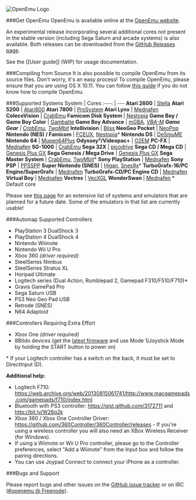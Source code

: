 ![OpenEmu Logo](http://i.imgur.com/I0vCcEj.png)

###Get OpenEmu
OpenEmu is available online at the [OpenEmu website](http://openemu.org).

An experimental release incorporating several additional cores not present in the stable version (including Sega Saturn and arcade systems) is also available. Both releases can be downloaded from the [GitHub Releases page](https://github.com/OpenEmu/OpenEmu/releases).

See the [[User guide]] (WIP) for usage documentation.

###Compiling from Source
It is also possible to compile OpenEmu from its source files. Don't worry, it's an easy process! To compile OpenEmu, please ensure that you are using OS X 10.11. You can follow [this guide](https://github.com/OpenEmu/OpenEmu/wiki/Compiling-From-Source-Guide) if you do not know how to compile OpenEmu.

###Supported Systems
System | Cores
:---: | ---
**Atari 2600** | [Stella](http://sourceforge.net/projects/stella/)
**Atari 5200** | [Atari800](http://sourceforge.net/projects/atari800/)
**Atari 7800** | [ProSystem](https://github.com/raz0red/wii7800)
**Atari Lynx** | [Mednafen](http://mednafen.sourceforge.net/)
**ColecoVision** | [CrabEmu](http://crabemu.sourceforge.net/)
**Famicom Disk System** | [Nestopia](http://nestopia.sourceforge.net/)
**Game Boy / Game Boy Color** | [Gambatte](https://github.com/sinamas/gambatte)
**Game Boy Advance** | [mGBA](https://mgba.io/)*, [VBA-M](http://sourceforge.net/projects/vbam/)
**Game Gear** | [CrabEmu](http://crabemu.sourceforge.net/), [TwoMbit](http://sourceforge.net/projects/twombit/)*
**Intellivision** | [Bliss](https://github.com/jeremiah-sypult/BlissEmu)
**NeoGeo Pocket** | [NeoPop](http://neopop.emuxhaven.net/)
**Nintendo (NES) / Famicom** | [FCEUX](http://sourceforge.net/projects/fceultra/), [Nestopia](http://nestopia.sourceforge.net/)*
**Nintendo DS** | [DeSmuME](http://desmume.org/)
**Nintendo 64** | [Mupen64Plus](https://github.com/mupen64plus)
**Odyssey²/Videopac+** | [O2EM](http://sourceforge.net/projects/o2em/)
**PC-FX** | [Mednafen](http://mednafen.sourceforge.net/)
**SG-1000** | [CrabEmu](http://crabemu.sourceforge.net/)
**Sega 32X** | [picodrive](https://github.com/notaz/picodrive)
**Sega CD / Mega CD** | [Genesis Plus GX](https://github.com/ekeeke/Genesis-Plus-GX)
**Sega Genesis / Mega Drive** | [Genesis Plus GX](https://github.com/ekeeke/Genesis-Plus-GX)
**Sega Master System** | [CrabEmu](http://crabemu.sourceforge.net/), [TwoMbit](http://sourceforge.net/projects/twombit/)*
**Sony PlayStation** | [Mednafen](http://mednafen.sourceforge.net/)
**Sony PSP** | [PPSSPP](https://github.com/hrydgard/ppsspp)
**Super Nintendo (SNES)** | [Higan](http://byuu.org/), [Snes9x](https://github.com/snes9xgit/snes9x)*
**TurboGrafx-16/PC Engine/SuperGrafx** | [Mednafen](http://mednafen.sourceforge.net/)
**TurboGrafx-CD/PC Engine CD** | [Mednafen](http://mednafen.sourceforge.net/)
**Virtual Boy** | [Mednafen](http://mednafen.sourceforge.net/)
**Vectrex** | [VecXGL](http://jum.pdroms.de/emulators/emul.html)
**WonderSwan** | [Mednafen](http://mednafen.sourceforge.net/)
\* Default core

Please see [this page](https://github.com/OpenEmu/OpenEmu/wiki/Console---Core-Plugin-Status-&-Wishlist) for an extensive list of systems and emulators that are planned for a future date. Some of the emulators in that list are currently usable!

###Automap Supported Controllers
* PlayStation 3 DualShock 3
* PlayStation 4 DualShock 4
* Nintendo Wiimote
* Nintendo Wii U Pro
* Xbox 360 *(driver required)*
* SteelSeries Nimbus
* SteelSeries Stratus XL
* Horipad Ultimate
* Logitech series (Dual Action, Rumblepad 2, Gamepad F310/F510/F710)\*
* Gravis GamePad Pro
* Sega Saturn USB
* PS3 Neo Geo Pad USB
* Retrode (SNES)
* N64 Adaptoid

###Controllers Requiring Extra Effort
* Xbox One *(driver required)*
* 8Bitdo devices (get the [latest firmware](http://forum.8bitdo.com/thread-942-1-1.html) and use Mode 1/Joystick Mode by holding the START button to power on)

\* If your Logitech controller has a switch on the back, it must be set to DirectInput (D).

**Additional help:**
* Logitech F710: https://web.archive.org/web/20130815061741/http://www.macgamepads.com/gamepads/f710/index.html
* Bluetooth with PS3 controller: https://gist.github.com/3172711 and http://bit.ly/W26q2k
* Xbox 360 / Xbox One Controller Driver: https://github.com/360Controller/360Controller/releases - If you're using a wireless controller you will also need an XBox Wireless Receiver (for Windows).
* If using a Wiimote or Wii U Pro controller, please go to the Controller preferences, select "Add a Wiimote" from the Input box and follow the pairing directions.
* You can use Joypad Connect to connect your iPhone as a controller.

###Bugs and Support

Please report bugs and other issues on the [GitHub issue tracker](https://github.com/OpenEmu/OpenEmu/issues) or on IRC ([#openemu @ Freenode](http://webchat.freenode.net/?channels=openemu)).